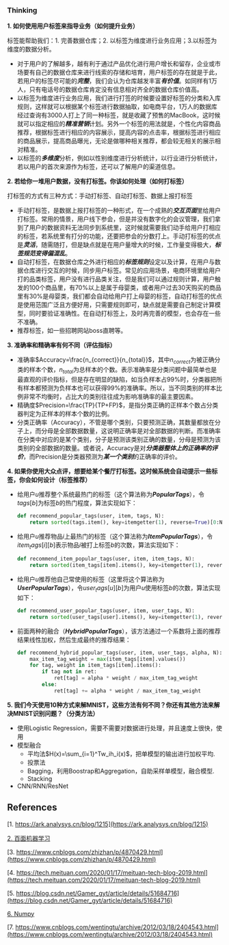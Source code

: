 ### Thinking

**1. 如何使用用户标签来指导业务（如何提升业务）**

标签能帮助我们：1. 完善数据仓库；2. 以标签为维度进行业务应用；3.以标签为维度的数据分析。

- 对于用户的了解越多，越有利于通过产品优化进行用户增长和留存，企业或市场要有自己的数据仓库来进行线索的存储和培育，用户标签的存在就是于此，若用户的标签尽可能的***完整***，我们会认为仓库越发丰富***有价值***。如同样有1万人，只有电话号的数据仓库肯定没有信息相对齐全的数据仓库价值高。
- 以标签为维度进行业务应用，我们进行打签的时候要设置好标签的分类和入库规则，这样就可以根据某个标签进行数据抽取，如电商平台，1万人的数据库经过查询有3000人打上了同一种标签，就是收藏了预售的MacBook，这时候就可以指定相应的***精准营销***计划。另外一个标签的用法就是，个性化内容商品推荐，根据标签进行相应的内容展示，提高内容的点击率，根据标签进行相应的商品展示，提高商品曝光，无论是做哪种相关推荐，都会较无相关的展示相对精准。
- 以标签的***多维度***分析，例如以性别维度进行分析统计，以行业进行分析统计，若以用户的首次来源作为标签，还可以了解用户的渠道信息。

**2. 若给你一堆用户数据，没有打标签。你该如何处理（如何打标签）**

打标签的方式有三种方式：手动打标签、自动打标签、数据上报打标签

- 手动打标签，是数据上报打标签的一种形式，在一个成熟的***交互页面***里给用户打标签。常用的情景，用户线下参会，但是并没有数字化的会议管理，我们拿到了用户的数据资料无法同步到系统里，这时候就需要我们动手给用户打相应的标签，若系统里有打分的功能，还要把参会的分数打上。手动打标签的优点是***灵活***，随需随打，但是缺点就是在用户量增大的时候，工作量变得极大，***标签规范变得偏混乱***。
- 自动打标签，在数据仓库之外进行相应的***标签规则***设定以及计算，在用户与数据仓库进行交互的时候，同步用户标签。常见的应用场景，电商环境里给用户打的品类标签，用户没有进行品类关注，但是我们可以通过规则计算，用户触发的100个商品里，有70%以上是属于母婴类，或者用户过去30天购买的商品里有30%是母婴类，我们都会自动给用户打上母婴的标签，自动打标签的优点是使用范围广泛且方便好用，只需要规则即可，缺点就是需要自己制定计算模型，同时要验证准确性。在自动打标签上，及时再完善的模型，也会存在一些不准确。
- 推荐标签，如一些招聘网站boss直聘等。

**3. 准确率和精确率有何不同（评估指标）**

- 准确率$Accuracy=\frac{n_{correct}}{n_{total}}$，其中$n_{correct}$为被正确分类的样本个数，$n_{total}$为总样本的个数。表示准确率是分类问题中最简单也是最直观的评价指标，但是存在明显的缺陷，如当负样本占$99\%$时，分类器把所有样本都预测为负样本也可以获得$99\%$的准确率。所以，当不同类别的样本比例非常不均衡时，占比大的类别往往成为影响准确率的最主要因素。
- 精确度$Precision=\frac{TP}{TP+FP}$，是指分类正确的正样本个数占分类器判定为正样本的样本个数的比例。
- 分类正确率（Accuracy），不管是哪个类别，只要预测正确，其数量都放在分子上，而分母是全部数据数量，这说明正确率是对全部数据的判断。而准确率在分类中对应的是某个类别，分子是预测该类别正确的数量，分母是预测为该类别的全部数据的数量。或者说，Accuracy是对***分类器整体上的正确率的评价***，而Precision是分类器预测为***某一个类别***的正确率的评价。

**4. 如果你使用大众点评，想要给某个餐厅打标签。这时候系统会自动提示一些标签，你会如何设计（标签推荐）**

- 给用户$u$推荐整个系统最热门的标签（这个算法称为***PopularTags***），令$tags[b]$为标签$b$的热门程度，算法实现如下：

  ```python
  def recommend_popular_tags(user, item, tags, N):
      return sorted(tags.item(), key=itemgetter(1), reverse=True)[0:N]
  ```

- 给用户$u$推荐物品$i$上最热门的标签（这个算法称为***ItemPopularTags***），令$item_tags[i][b]$表示物品$i$被打上标签$b$的次数，算法实现如下：

  ```python
  def recommend_item_popular_tags(user, item, item_tags, N):
      return sorted(item_tags[item].items(), key=itemgetter(1), reverse=True)[0:N]
  ```

- 给用户$u$推荐他自己常使用的标签（这里将这个算法称为***UserPopularTags***），令$user_tags[u][b]$为用户$u$使用标签$b$的次数，算法实现如下：

  ```python
  def recommend_user_popular_tags(user, item, user_tags, N):
      return sorted(user_tags[user].items(), key=itemgetter(1), reverse=True)
  ```

- 前面两种的融合（***HybridPopularTags***），该方法通过一个系数将上面的推荐结果线性加权，然后生成最终的推荐结果：

  ```python
  def recommend_hybrid_popular_tags(user, item, user_tags, alpha, N):
      max_item_tag_weight = max(item_tags[item].values())
      for tag, weight in item_tags[item].items():
          if tag not in ret:
              ret[tag] = alpha * weight / max_item_tag_weight
          else:
              ret[tag] += alpha * weight / max_item_tag_weight
  ```

  

**5. 我们今天使用10种方式来解MNIST，这些方法有何不同？你还有其他方法来解决MNIST识别问题？（分类方法）**

- 使用Logistic Regression，需要不需要对数据进行处理，并且速度上很快，使用
- 模型融合
  - 平均法$H(x)=\sum_{i=1}^Tw_ih_i(x)$，把单模型的输出进行加权平均.
  - 投票法
  - Bagging，利用Boostrap和Aggregation，自助采样单模型，融合模型.
  - Stacking
- CNN/RNN/ResNet

## References

[1. https://ark.analysys.cn/blog/1215](https://ark.analysys.cn/blog/1215)

[2. 百面机器学习](https://book.douban.com/subject/30285146/)

[3. https://www.cnblogs.com/zhizhan/p/4870429.html](https://www.cnblogs.com/zhizhan/p/4870429.html)

[4. https://tech.meituan.com/2020/01/17/meituan-tech-blog-2019.html](https://tech.meituan.com/2020/01/17/meituan-tech-blog-2019.html)

[5. https://blog.csdn.net/Gamer_gyt/article/details/51684716](https://blog.csdn.net/Gamer_gyt/article/details/51684716)

[6. Numpy](https://www.kaggle.com/python10pm/learn-numpy-the-hard-way-70-exercises-solutions)

[7. https://www.cnblogs.com/wentingtu/archive/2012/03/18/2404543.html](https://www.cnblogs.com/wentingtu/archive/2012/03/18/2404543.html)






